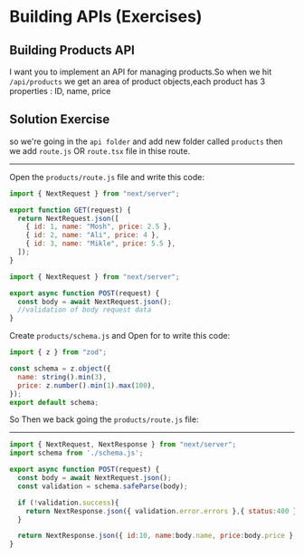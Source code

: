 # Building APIs (Exercises)

## Building Products API

I want you to implement an API for managing products.So when we hit `/api/products`
we get an area of product objects,each product has 3 properties : ID, name, price

## Solution Exercise

so we're going in the `api folder` and add new folder called `products` then we add `route.js` OR `route.tsx` file in thise route.

---

Open the `products/route.js` file and write this code:

```js
import { NextRequest } from "next/server";

export function GET(request) {
  return NextRequest.json([
    { id: 1, name: "Mosh", price: 2.5 },
    { id: 2, name: "Ali", price: 4 },
    { id: 3, name: "Mikle", price: 5.5 },
  ]);
}
```

```js
import { NextRequest } from "next/server";

export async function POST(request) {
  const body = await NextRequest.json();
  //validation of body request data
}
```

Create `products/schema.js` and Open for to write this code:

```js
import { z } from "zod";

const schema = z.object({
  name: string().min(3),
  price: z.number().min(1).max(100),
});
export default schema;
```

So Then we back going the `products/route.js` file:

---

```js
import { NextRequest, NextResponse } from "next/server";
import schema from './schema.js';

export async function POST(request) {
  const body = await NextRequest.json();
  const validation = schema.safeParse(body);

  if (!validation.success){
    return NextResponse.json({ validation.error.errors },{ status:400 });
  }

  return NextResponse.json({ id:10, name:body.name, price:body.price },{ status:201 });
}
```
